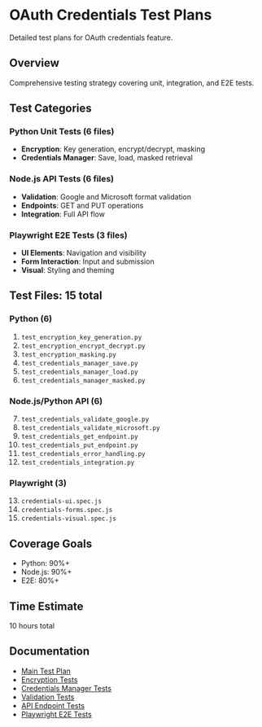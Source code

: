 # OAuth Credentials Test Plans

Detailed test plans for OAuth credentials feature.

## Overview
Comprehensive testing strategy covering unit, integration, and E2E tests.

## Test Categories

### Python Unit Tests (6 files)
- **Encryption**: Key generation, encrypt/decrypt, masking
- **Credentials Manager**: Save, load, masked retrieval

### Node.js API Tests (6 files)
- **Validation**: Google and Microsoft format validation
- **Endpoints**: GET and PUT operations
- **Integration**: Full API flow

### Playwright E2E Tests (3 files)
- **UI Elements**: Navigation and visibility
- **Form Interaction**: Input and submission
- **Visual**: Styling and theming

## Test Files: 15 total

### Python (6)
1. `test_encryption_key_generation.py`
2. `test_encryption_encrypt_decrypt.py`
3. `test_encryption_masking.py`
4. `test_credentials_manager_save.py`
5. `test_credentials_manager_load.py`
6. `test_credentials_manager_masked.py`

### Node.js/Python API (6)
7. `test_credentials_validate_google.py`
8. `test_credentials_validate_microsoft.py`
9. `test_credentials_get_endpoint.py`
10. `test_credentials_put_endpoint.py`
11. `test_credentials_error_handling.py`
12. `test_credentials_integration.py`

### Playwright (3)
13. `credentials-ui.spec.js`
14. `credentials-forms.spec.js`
15. `credentials-visual.spec.js`

## Coverage Goals
- Python: 90%+
- Node.js: 90%+
- E2E: 80%+

## Time Estimate
10 hours total

## Documentation
- [Main Test Plan](../OAUTH_CREDENTIALS_TEST_PLAN.md)
- [Encryption Tests](./encryption-tests.md)
- [Credentials Manager Tests](./credentials-manager-tests.md)
- [Validation Tests](./validation-tests.md)
- [API Endpoint Tests](./api-endpoint-tests.md)
- [Playwright E2E Tests](./playwright-e2e-tests.md)
